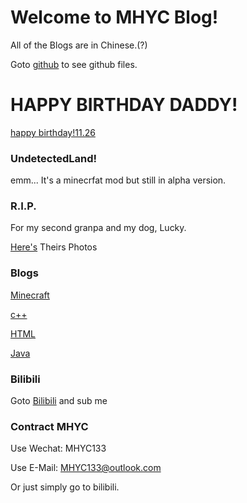 # Welcome to MHYC Blog!

All of the Blogs are in Chinese.(?)

Goto [github](https://github.com/MHYCWasTaken/MHYCWasTaken.github.io) to see github files.

# HAPPY BIRTHDAY DADDY!
[happy birthday!11.26](./happybirthday.md)

### UndetectedLand!
emm... It's a minecrfat mod but still in alpha version.

### R.I.P.

For my second granpa and my dog, Lucky.

[Here's](./posts/rip_photo.md) Theirs Photos

### Blogs

[Minecraft](./posts/minecraft_index.md)

[c++](./posts/cpp_index.md)

[HTML](./posts/html_indx.md)

[Java](./posts/java_index.md)

### Bilibili

Goto [Bilibili](https://space.bilibili.com/1251782597) and sub me

### Contract MHYC

Use Wechat: MHYC133

Use E-Mail: MHYC133@outlook.com

Or just simply go to bilibili.
